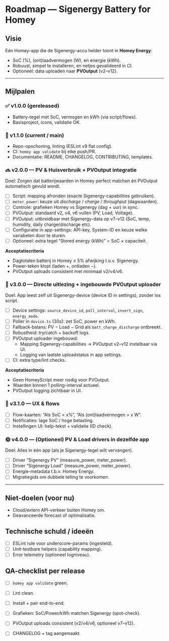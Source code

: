 # Roadmap — Sigenergy Battery for Homey

## Visie
Eén Homey-app die de Sigenergy-accu helder toont in **Homey Energy**:
- SoC (%), (ont)laadvermogen (W), en energie (kWh).
- Robuust, simpel te installeren, en netjes gevalideerd in CI.
- Optioneel: data uploaden naar **PVOutput** (v2–v12).

---

## Mijlpalen

### ✅ v1.0.0 (gereleased)
- Battery-tegel met SoC, vermogen en kWh (via script/flows).
- Basisproject, icons, validatie OK.

### 🚧 v1.1.0 (current / main)
- Repo-opschoning, linting (ESLint v9 flat config).
- CI: `homey app validate` bij elke push/PR.
- Documentatie: README, CHANGELOG, CONTRIBUTING, templates.

### 🔜 v2.0.0 — PV & Huisverbruik + PVOutput integratie
Doel: Zorgen dat batterijwaarden in Homey perfect matchen én PVOutput automatisch gevuld wordt.

- [ ] Script: mapping afronden (exacte Sigenergy-capabilities gebruiken).
- [ ] `meter_power`: keuze uit *discharge* / *charge* / *throughput* (dagwaarden).
- [ ] Controle: grafieken Homey vs Sigenergy (dag + uur) in sync.
- [ ] PVOutput: standaard v2, v4, v6 vullen (PV, Load, Voltage).
- [ ] PVOutput: uitbreidbaar met Sigenergy-data op v7–v12 (SoC, temp, humidity, daily charge/discharge etc).
- [ ] Configuratie in app-settings: API-key, System-ID en keuze welke variabelen door te sturen.
- [ ] Optioneel: extra tegel “Stored energy (kWh)” = SoC × capaciteit.

**Acceptatiecriteria**
- Dagtotalen batterij in Homey ≤ 5% afwijking t.o.v. Sigenergy.
- Power-teken klopt (laden +, ontladen −).
- PVOutput uploads consistent met minimaal v2/v4/v6.

### 🎯 v3.0.0 — Directe uitlezing + ingebouwde PVOutput uploader
Doel: App leest zelf uit Sigenergy-device (device ID in settings), zonder los script.

- [ ] Device settings: `source_device_id`, `poll_interval`, `invert_sign`, `energy_mode`.
- [ ] Poller in `device.ts` (30s): zet SoC, power en kWh.
- [ ] Fallback-balans: PV − Load − Grid als `batt_charge_discharge` ontbreekt.
- [ ] Robustheid: try/catch + backoff logs.
- [ ] PVOutput uploader ingebouwd:
  - Mapping Sigenergy-capabilities → PVOutput v2–v12 instelbaar via UI.
  - Logging van laatste uploadstatus in app settings.
- [ ] CI: extra type/lint checks.

**Acceptatiecriteria**
- Geen HomeyScript meer nodig voor PVOutput.
- Waarden binnen 1 polling-interval actueel.
- PVOutput logging zichtbaar in UI.

### 🧰 v3.1.0 — UX & flows
- [ ] Flow-kaarten: “Als SoC < x%”, “Als (ont)laadvermogen > x W”.
- [ ] Notificaties: lage SoC / hoge belasting.
- [ ] Instellingen UI: help-tekst + validatie (ID check).

### 🌞 v4.0.0 — (Optioneel) PV & Load drivers in dezelfde app
Doel: Alles in één app (als je Sigenergy-tegel wilt vervangen).

- [ ] Driver “Sigenergy PV” (measure_power, meter_power).
- [ ] Driver “Sigenergy Load” (measure_power, meter_power).
- [ ] Energie-metadata t.b.v. Homey Energy.
- [ ] Migratiegids om dubbele telling te voorkomen.

---

## Niet-doelen (voor nu)
- Cloud/extern API-verkeer buiten Homey om.
- Geavanceerde forecast of optimalisatie.

## Technische schuld / ideeën
- [ ] ESLint rule voor underscore-params (ingesteld).
- [ ] Unit-testbare helpers (capability mapping).
- [ ] Error telemetry (optioneel logniveau).

## QA-checklist per release
- [ ] `homey app validate` green.
- [ ] Lint clean.
- [ ] Install + pair end-to-end.
- [ ] Grafieken: SoC/Power/kWh matchen Sigenergy (spot-check).
- [ ] PVOutput uploads consistent (v2/v4/v6, optioneel v7–v12).
- [ ] CHANGELOG + tag aangemaakt.

